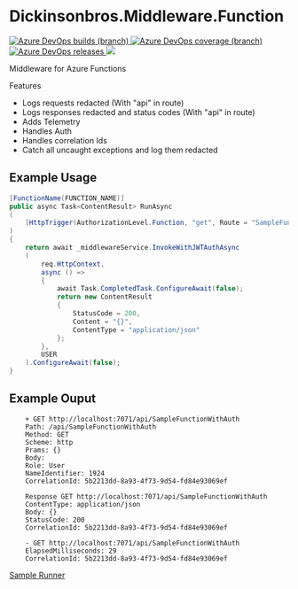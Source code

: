 # Dickinsonbros.Middleware.Function
<a href="https://dev.azure.com/marksamdickinson/dickinsonbros/_build/latest?definitionId=84&amp;branchName=master"> <img alt="Azure DevOps builds (branch)" src="https://img.shields.io/azure-devops/build/marksamdickinson/DickinsonBros/84/master"> </a> <a href="https://dev.azure.com/marksamdickinson/dickinsonbros/_build/latest?definitionId=84&amp;branchName=master"> <img alt="Azure DevOps coverage (branch)" src="https://img.shields.io/azure-devops/coverage/marksamdickinson/dickinsonbros/84/master"> </a><a href="https://dev.azure.com/marksamdickinson/DickinsonBros/_release?_a=releases&view=mine&definitionId=37"> <img alt="Azure DevOps releases" src="https://img.shields.io/azure-devops/release/marksamdickinson/b5a46403-83bb-4d18-987f-81b0483ef43e/37/38"> </a><a href="https://www.nuget.org/packages/DickinsonBros.Middleware.Function/"><img src="https://img.shields.io/nuget/v/DickinsonBros.Middleware.Function"></a>

Middleware for Azure Functions

Features

* Logs requests redacted (With "api" in route)
* Logs responses redacted and status codes (With "api" in route)
* Adds Telemetry
* Handles Auth
* Handles correlation Ids
* Catch all uncaught exceptions and log them redacted

<h2>Example Usage</h2>

```csharp
[FunctionName(FUNCTION_NAME)]
public async Task<ContentResult> RunAsync
(
    [HttpTrigger(AuthorizationLevel.Function, "get", Route = "SampleFunctionWithAuth")] HttpRequest req
)
{
    return await _middlewareService.InvokeWithJWTAuthAsync
    (
        req.HttpContext,
        async () =>
        {
            await Task.CompletedTask.ConfigureAwait(false);
            return new ContentResult
            {
                StatusCode = 200,
                Content = "{}",
                ContentType = "application/json"
            };
        },
        USER
    ).ConfigureAwait(false);
}
```  
  
<h2>Example Ouput</h2>

        + GET http://localhost:7071/api/SampleFunctionWithAuth
        Path: /api/SampleFunctionWithAuth
        Method: GET
        Scheme: http
        Prams: {}
        Body:
        Role: User
        NameIdentifier: 1924
        CorrelationId: 5b2213dd-8a93-4f73-9d54-fd84e93069ef

        Response GET http://localhost:7071/api/SampleFunctionWithAuth
        ContentType: application/json
        Body: {}
        StatusCode: 200
        CorrelationId: 5b2213dd-8a93-4f73-9d54-fd84e93069ef

        - GET http://localhost:7071/api/SampleFunctionWithAuth
        ElapsedMilliseconds: 29
        CorrelationId: 5b2213dd-8a93-4f73-9d54-fd84e93069ef


[Sample Runner](https://github.com/msdickinson/DickinsonBros.Middleware.Function/tree/master/DickinsonBros.Middleware.Function.Runner)
